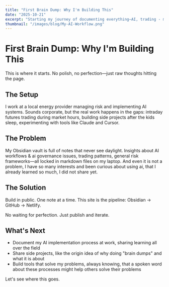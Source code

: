 ```yaml
---
title: "First Brain Dump: Why I'm Building This"
date: "2025-10-21"
excerpt: "Starting my journey of documenting everything—AI, trading - maybe, and the chaos of building in public."
thumbnail: "/images/blog/My-AI-Workflow.png"
---
```


# First Brain Dump: Why I'm Building This

This is where it starts. No polish, no perfection—just raw thoughts hitting the page.

## The Setup

I work at a local energy provider managing risk and implementing AI systems. Sounds corporate, but the real work happens in the gaps: intraday futures trading during market hours, building side projects after the kids sleep, experimenting with tools like Claude and Cursor.

## The Problem

My Obsidian vault is full of notes that never see daylight. Insights about AI workflows & ai governance issues, trading patterns, general risk frameworks—all locked in markdown files on my laptop. And even it is not a problem, I have so many interests and been curious about using ai, that I already learned so much, I did not share yet. 

## The Solution

Build in public. One note at a time. This site is the pipeline: Obsidian → GitHub → Netlify. 

No waiting for perfection. Just publish and iterate.

## What's Next

- Document my AI implementation process at work, sharing learning all over the field
- Share side projects, like the origin idea of why doing "brain dumps" and what it is about
- Build tools that solve my problems, always knowing, that a spoken word about these processes might help others solve their problems

Let's see where this goes.
